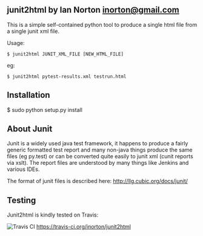 junit2html by Ian Norton <inorton@gmail.com>
-------------------------------------------------------------

This is a simple self-contained python tool to
produce a single html file from a single junit xml file.

Usage:

```
$ junit2html JUNIT_XML_FILE [NEW_HTML_FILE]
```

eg:

```
$ junit2html pytest-results.xml testrun.html
```

Installation
------------

$ sudo python setup.py install

About Junit
-----------

Junit is a widely used java test framework, it happens to produce a fairly
generic formatted test report and many non-java things produce the same files
(eg py.test) or can be converted quite easily to junit xml (cunit reports via 
xslt). The report files are understood by many things like Jenkins and various
 IDEs.

The format of junit files is described here: http://llg.cubic.org/docs/junit/

Testing
-------

Junit2html is kindly tested on Travis:

![Travis CI](https://travis-ci.org/inorton/junit2html.svg?branch=master)
https://travis-ci.org/inorton/junit2html 


